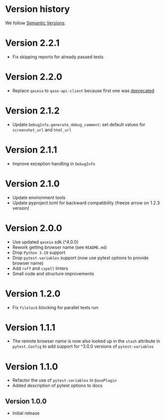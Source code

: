 # Version history

We follow [Semantic Versions](https://semver.org/).

# Version 2.2.1
- Fix skipping reports for already passed tests

# Version 2.2.0
- Replace `qaseio` to `qase-api-client` because first one was [deprecated](https://github.com/qase-tms/qase-python#deprecated)

# Version 2.1.2
- Update `DebugInfo.generate_debug_comment`: set default values for `screenshot_url`
  and `html_url`

# Version 2.1.1
- Improve exception handling in `DebugInfo`

# Version 2.1.0
- Update environment tools
- Update pyproject.toml for backward compatibility (freeze arrow on 1.2.3 version)

# Version 2.0.0

- Use updated `qaseio` sdk (^4.0.0)
- Rework getting browser name (see `README.md`)
- Drop `Python 3.10` support
- Drop `pytest-variables` support (now use pytest options to provide browser name)
- Add `ruff` and `cspell` linters
- Small code and structure improvements

# Version 1.2.0

- Fix `filelock` blocking for parallel tests run

# Version 1.1.1

- The remote browser name is now also looked up in the `stash` attribute
  in `pytest.Config` to add support for ^3.0.0 versions of `pytest-variables`

# Version 1.1.0

- Refactor the use of `pytest-variables` in `QasePlugin`
- Added description of pytest options to docs

## Version 1.0.0

- Initial release
